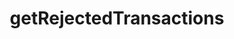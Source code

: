 ---
title: getRejectedTransactions
excerpt: ''
api:
  file: organization-2.json
  operationId: getrejectedtransactions
deprecated: false
hidden: false
metadata:
  title: ''
  description: ''
  robots: index
next:
  description: ''
---